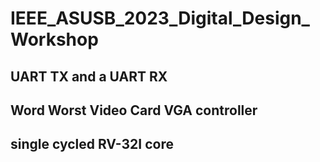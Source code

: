 # IEEE_ASUSB_2023_Digital_Design_Workshop
## UART TX and a UART RX
## Word Worst Video Card VGA controller
## single cycled RV-32I core
